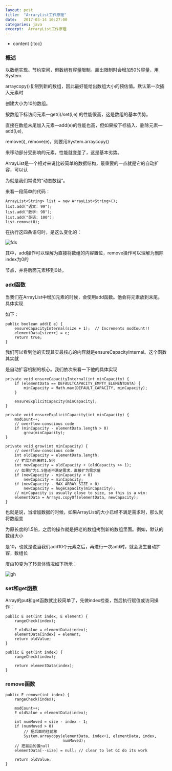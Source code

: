 ```yaml
---
layout: post
title:  "ArraryList工作原理"
date:   2017-03-14 10:27:00
categories: java
excerpt:  ArraryList工作原理
---
```


* content
{:toc}




### 概述

以数组实现。节约空间，但数组有容量限制。超出限制时会增加50%容量，用System.

arraycopy()复制到新的数组，因此最好能给出数组大小的预估值。默认第一次插入元素时

创建大小为10的数组。

按数组下标访问元素—get(i)/set(i,e) 的性能很高，这是数组的基本优势。

直接在数组末尾加入元素—add(e)的性能也高，但如果按下标插入、删除元素—add(i,e), 

remove(i), remove(e)，则要用System.arraycopy()

来移动部分受影响的元素，性能就变差了，这是基本劣势。


ArrayList是一个相对来说比较简单的数据结构，最重要的一点就是它的自动扩容，可以认

为就是我们常说的“动态数组”。

来看一段简单的代码：

    ArrayList<String> list = new ArrayList<String>();
    list.add("语文: 99");
    list.add("数学: 98");
    list.add("英语: 100");
    list.remove(0);


在执行这四条语句时，是这么变化的：

![fds](https://cloud.githubusercontent.com/assets/1736354/6993037/5d4ba306-db19-11e4-85fb-61b0154d0d96.png)

其中，add操作可以理解为直接将数组的内容置位，remove操作可以理解为删除index为0的

节点，并将后面元素移到0处。



###  add函数

当我们在ArrayList中增加元素的时候，会使用add函数。他会将元素放到末尾。具体实现

如下：

    public boolean add(E e) {
        ensureCapacityInternal(size + 1);  // Increments modCount!!
        elementData[size++] = e;
        return true;
    }


我们可以看到他的实现其实最核心的内容就是ensureCapacityInternal。这个函数其实就

是自动扩容机制的核心。我们依次来看一下他的具体实现

    private void ensureCapacityInternal(int minCapacity) {
        if (elementData == DEFAULTCAPACITY_EMPTY_ELEMENTDATA) {
            minCapacity = Math.max(DEFAULT_CAPACITY, minCapacity);
        }
     
        ensureExplicitCapacity(minCapacity);
    }
    
    private void ensureExplicitCapacity(int minCapacity) {
        modCount++;
        // overflow-conscious code
        if (minCapacity - elementData.length > 0)
            grow(minCapacity);
    }
     
    private void grow(int minCapacity) {
        // overflow-conscious code
        int oldCapacity = elementData.length;
        // 扩展为原来的1.5倍
        int newCapacity = oldCapacity + (oldCapacity >> 1);
        // 如果扩为1.5倍还不满足需求，直接扩为需求值
        if (newCapacity - minCapacity < 0)
            newCapacity = minCapacity;
        if (newCapacity - MAX_ARRAY_SIZE > 0)
            newCapacity = hugeCapacity(minCapacity);
        // minCapacity is usually close to size, so this is a win:
        elementData = Arrays.copyOf(elementData, newCapacity);
    }

也就是说，当增加数据的时候，如果ArrayList的大小已经不满足需求时，那么就将数组变

为原长度的1.5倍，之后的操作就是把老的数组拷到新的数组里面。例如，默认的数组大小

是10，也就是说当我们add10个元素之后，再进行一次add时，就会发生自动扩容，数组长

度由10变为了15具体情况如下所示：

![gh](https://cloud.githubusercontent.com/assets/1736354/6993129/e892246e-db1c-11e4-9ae8-f9719688a1ca.png)


### set和get函数

Array的put和get函数就比较简单了，先做index检查，然后执行赋值或访问操作：

    public E set(int index, E element) {
        rangeCheck(index);
     
        E oldValue = elementData(index);
        elementData[index] = element;
        return oldValue;
    }
     
    public E get(int index) {
        rangeCheck(index);
     
        return elementData(index);
    }


###  remove函数


    public E remove(int index) {
        rangeCheck(index);
     
        modCount++;
        E oldValue = elementData(index);
     
        int numMoved = size - index - 1;
        if (numMoved > 0)
            // 把后面的往前移
            System.arraycopy(elementData, index+1, elementData, index,
                             numMoved);
        // 把最后的置null
        elementData[--size] = null; // clear to let GC do its work
     
        return oldValue;
    }

    